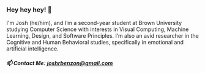 ### Hey hey hey! 💙

I'm Josh (he/him), and I’m a second-year student at Brown University studying Computer Science with interests in Visual Computing, Machine Learning, Design, and Software Principles. I’m also an avid researcher in the Cognitive and Human Behavioral studies, specifically in emotional and artificial intelligence.

##### 📫 Contact Me: joshrbenzon@gmail.com

<!--
**joshbenzon/joshbenzon** is a ✨ _special_ ✨ repository because its `README.md` (this file) appears on your GitHub profile.

Here are some ideas to get you started:

- 🔭 I’m currently working on ...
- 🌱 I’m currently learning ...
- 👯 I’m looking to collaborate on ...
- 🤔 I’m looking for help with ...
- 💬 Ask me about ...
- 📫 How to reach me: ...
- 😄 Pronouns: ...
- ⚡ Fun fact: ...
-->
